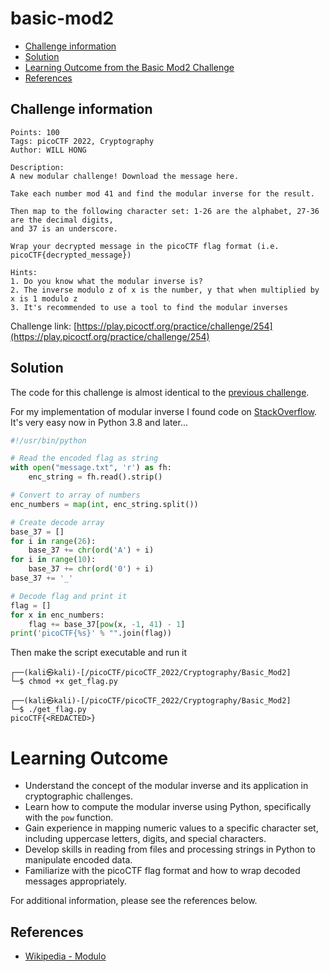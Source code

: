 # basic-mod2

- [Challenge information](#challenge-information)
- [Solution](#solution)
- [Learning Outcome from the Basic Mod2 Challenge](#learning-outcome)
- [References](#references)

## Challenge information
```
Points: 100
Tags: picoCTF 2022, Cryptography
Author: WILL HONG

Description:
A new modular challenge! Download the message here.

Take each number mod 41 and find the modular inverse for the result. 

Then map to the following character set: 1-26 are the alphabet, 27-36 are the decimal digits, 
and 37 is an underscore.

Wrap your decrypted message in the picoCTF flag format (i.e. picoCTF{decrypted_message})

Hints:
1. Do you know what the modular inverse is?
2. The inverse modulo z of x is the number, y that when multiplied by x is 1 modulo z
3. It's recommended to use a tool to find the modular inverses
```
Challenge link: [https://play.picoctf.org/practice/challenge/254](https://play.picoctf.org/practice/challenge/254)

## Solution

The code for this challenge is almost identical to the [previous challenge](basic-mod1.md).

For my implementation of modular inverse I found code on [StackOverflow](https://stackoverflow.com/questions/4798654/modular-multiplicative-inverse-function-in-python). It's very easy now in Python 3.8 and later...

```python
#!/usr/bin/python

# Read the encoded flag as string
with open("message.txt", 'r') as fh:
    enc_string = fh.read().strip()

# Convert to array of numbers
enc_numbers = map(int, enc_string.split())

# Create decode array
base_37 = []
for i in range(26):
    base_37 += chr(ord('A') + i)
for i in range(10):
    base_37 += chr(ord('0') + i)
base_37 += '_'

# Decode flag and print it
flag = []
for x in enc_numbers:
    flag += base_37[pow(x, -1, 41) - 1]
print('picoCTF{%s}' % "".join(flag))
```

Then make the script executable and run it
```
┌──(kali㉿kali)-[/picoCTF/picoCTF_2022/Cryptography/Basic_Mod2]
└─$ chmod +x get_flag.py  

┌──(kali㉿kali)-[/picoCTF/picoCTF_2022/Cryptography/Basic_Mod2]
└─$ ./get_flag.py
picoCTF{<REDACTED>}
```

# Learning Outcome

- Understand the concept of the modular inverse and its application in cryptographic challenges.
- Learn how to compute the modular inverse using Python, specifically with the `pow` function.
- Gain experience in mapping numeric values to a specific character set, including uppercase letters, digits, and special characters.
- Develop skills in reading from files and processing strings in Python to manipulate encoded data.
- Familiarize with the picoCTF flag format and how to wrap decoded messages appropriately.


For additional information, please see the references below.

## References

- [Wikipedia - Modulo](https://en.wikipedia.org/wiki/Modulo)